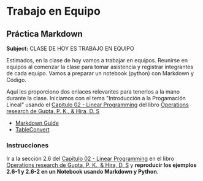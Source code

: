 # Trabajo en Equipo 

## Práctica Markdown

**Subject:** CLASE DE HOY ES TRABAJO EN EQUIPO

Estimados, en la clase de hoy vamos a trabajar en equipos. Reunirse en equipos al comenzar la clase para tomar asistencia y registrar integrantes de cada equipo. Vamos a preparar un notebook (python) con Markdown y Código. 

Aquí les proporciono dos enlaces relevantes para tenerlos a la mano durante la clase. Iniciamos con el tema "Introducción a la Progamación Lineal" usando el [Capítulo 02 - Linear Programming](https://drive.google.com/uc?id=11sx6GMICI4oAA-NYzhU9vie5f68YHcdv&export=download) del libro [Operations research de  Gupta, P. K., & Hira, D. S](https://www.schandpublishing.com/books/tech-professional/mechanical-engineering/operations-research/9788121902816/)

- [Markdown Guide](https://drive.google.com/uc?id=1HwEF8oPmhx-UG-YILVPh53VxbydvXOyc&export=download)
- [TableConvert](https://tableconvert.com/)

### Instrucciones

Ir a la sección 2.6 del [Capítulo 02 - Linear Programming](https://drive.google.com/uc?id=11sx6GMICI4oAA-NYzhU9vie5f68YHcdv&export=download) en el libro [Operations research de  Gupta, P. K., & Hira, D. S](https://www.schandpublishing.com/books/tech-professional/mechanical-engineering/operations-research/9788121902816/) y **reproducir los ejemplos 2.6-1 y 2.6-2 en un Notebook usando Markdown y Python**.
